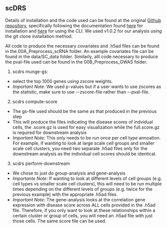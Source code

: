 ## scDRS

Details of installation and the code used can be found at the original [Github repository](https://github.com/martinjzhang/scDRS), specifically following the documentation found [here](https://martinjzhang.github.io/scDRS/index.html#installation) for installation and [here](https://martinjzhang.github.io/scDRS/reference_cli.html) for using the CLI. We used v1.0.2 for our analysis using the git clone installation method.

All code to produce the necessary covariates and .h5ad files can be found in the 00A_Preprocess_scRNA folder. An example covariates file can be found in the data/SC_data folder. Similarly, alll code necessary to produce the pval-file used can be found in the 00B_Preprocess_GWAS folder.

1. scdrs munge-gs:
  - select the top 1000 genes using zscore weights.
  - *Important Note*: We used p-values but if a user wants to use zscores as the statistic, make sure to use --zscore-file rather than --pval-file.

2. scdrs compute-score
  - The gs-file used should be the same as that produced in the previous step
  - This will produce the files indicating the disease scores of indvidual cells, the .score.gz is used for easy visualization while the full.score.gz is required for downstream analysis
  - *Important Note:* This only needs to be run once per cell type annoation. For example, if wanting to look at large scale cell groups and smaller scale cell clusters, you need two separate .h5ad files only for the downstream analysis as the individual cell scores should be identical.

3. scdrs perform-downstream
  - We chose to just do group-analysis and gene-analysis
  - *Importante Note:* If wanting to look at different levels of cell groups (e.g. cell types vs smaller scale cell clusters), this will need to be run multiple times depending on the different levels of groups (e.g. twice for the previous example) with the appropriate .h5ad files. 
  - *Important Note:* The gene-analysis looks at the correlation gene expression with disease score across ALL cells provided in the .h5ad file. Therefore, if you only want to look at these relationships within a certain cluster or group of cells, you will need an .h5ad file with just those cells. The same score file can be used.
